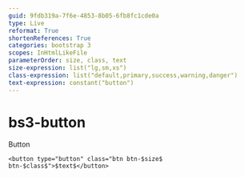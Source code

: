 ```yaml
---
guid: 9fdb319a-7f6e-4853-8b05-6fb8fc1cde0a
type: Live
reformat: True
shortenReferences: True
categories: bootstrap 3
scopes: InHtmlLikeFile
parameterOrder: size, class, text
size-expression: list("lg,sm,xs")
class-expression: list("default,primary,success,warning,danger")
text-expression: constant("button")
---
```


# bs3-button

Button

```
<button type="button" class="btn btn-$size$ btn-$class$">$text$</button>
```
